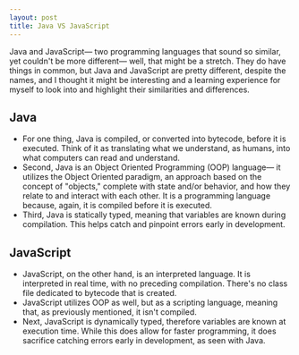 ```yaml
---
layout: post
title: Java VS JavaScript 
---
```


Java and JavaScript— two programming languages that sound so similar, yet couldn't be more different— well, that might be a stretch. They do have things in common, but Java and JavaScript are pretty different, despite the names, and I thought it might be interesting and a learning experience for myself to look into and highlight their similarities and differences. 

## Java 

+ For one thing, Java is compiled, or converted into bytecode, before it is executed. Think of it as translating what we understand, as humans, into what computers can read and understand. 
+ Second, Java is an Object Oriented Programming (OOP) language— it utilizes the Object Oriented paradigm, an approach based on the concept of "objects," complete with state and/or behavior, and how they relate to and interact with each other. It is a programming language because, again, it is compiled before it is executed. 
+ Third, Java is statically typed, meaning that variables are known during compilation. This helps catch and pinpoint errors early in development. 

## JavaScript 

+ JavaScript, on the other hand, is an interpreted language. It is interpreted in real time, with no preceding compilation. There's no class file dedicated to bytecode that is created. 
+ JavaScript utilizes OOP as well, but as a scripting language, meaning that, as previously mentioned, it isn't compiled. 
+ Next, JavaScript is dynamically typed, therefore variables are known at execution time. While this does allow for faster programming, it does sacrifice catching errors early in development, as seen with Java. 






